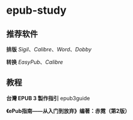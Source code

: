 # epub-study
## 推荐软件

**排版**
_Sigil_、_Calibre_、_Word_、_Dobby_

**转换**
_EasyPub_、_Calibre_
## 教程

**台灣 EPUB 3 製作指引**
epub3guide

**《ePub指南——从入门到放弃》编著：赤霓（第2版）**
